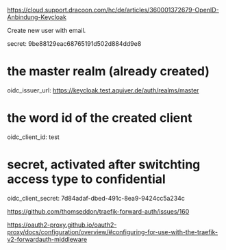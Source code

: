 https://cloud.support.dracoon.com/hc/de/articles/360001372679-OpenID-Anbindung-Keycloak


Create new user with email. 

  secret: 9be88129eac68765191d502d884dd9e8
  # the master realm (already created)
  oidc_issuer_url: https://keycloak.test.aquiver.de/auth/realms/master
  # the word id of the created client
  oidc_client_id: test
  # secret, activated after switchting access type to confidential
  oidc_client_secret: 7d84adaf-dbed-491c-8ea9-9424cc5a234c

https://github.com/thomseddon/traefik-forward-auth/issues/160

https://oauth2-proxy.github.io/oauth2-proxy/docs/configuration/overview/#configuring-for-use-with-the-traefik-v2-forwardauth-middleware
